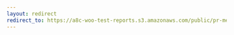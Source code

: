 ```yaml
---
layout: redirect
redirect_to: https://a8c-woo-test-reports.s3.amazonaws.com/public/pr-merge/44311/e2e/index.html
---
```

